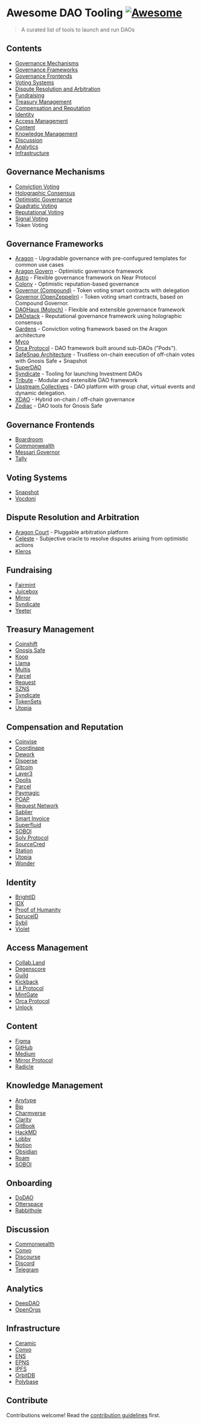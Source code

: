 # Awesome DAO Tooling [![Awesome](https://awesome.re/badge.svg)](https://awesome.re)

> A curated list of tools to launch and run DAOs


## Contents

- [Governance Mechanisms](#governance-mechanisms)
- [Governance Frameworks](#governance-frameworks)
- [Governance Frontends](#governance-frontends)
- [Voting Systems](#voting-systems)
- [Dispute Resolution and Arbitration](#dispute-resolution-and-arbitration)
- [Fundraising](#fundraising)
- [Treasury Management](#treasury-management)
- [Compensation and Reputation](#compensation-and-reputation)
- [Identity](#identity)
- [Access Management](#access-management)
- [Content](#content)
- [Knowledge Management](#knowledge-management)
- [Discussion](#discussion)
- [Analytics](#analytics)
- [Infrastructure](#infrastructure)

## Governance Mechanisms

- [Conviction Voting](https://medium.com/giveth/conviction-voting-a-novel-continuous-decision-making-alternative-to-governance-aa746cfb9475)
- [Holographic Consensus](https://medium.com/daostack/holographic-consensus-part-1-116a73ba1e1c)
- [Optimistic Governance](https://blog.aragon.org/the-optimistic-dao-aragon-govern-aragon-voice-aragon-court/)
- [Quadratic Voting](https://en.wikipedia.org/wiki/Quadratic_voting)
- [Reputational Voting](https://medium.com/daostack/reputation-vs-tokens-6d7642c7a538)
- [Signal Voting](https://thomasbcox.medium.com/voting-vs-signaling-in-blockchain-governance-24ddacdaab9d)
- Token Voting

## Governance Frameworks

- [Aragon](https://aragon.org/aragon-client) - Upgradable governance with pre-confugured templates for common use cases
- [Aragon Govern](https://aragon.org/aragon-govern) - Optimistic governance framework
- [Astro](https://astrodao.com/) - Flexible governance framework on Near Protocol
- [Colony](https://colony.io/) - Optimistic reputation-based governance
- [Governor (Compound)](https://github.com/compound-finance/compound-protocol/tree/master/contracts/Governance) - Token voting smart contracts with delegation
- [Governor (OpenZeppelin)](https://docs.openzeppelin.com/contracts/4.x/api/governance) - Token voting smart contracts, based on Compound Governor.
- [DAOHaus (Moloch)](https://daohaus.club/) - Flexible and extensible governance framework
- [DAOstack](https://daostack.io/) - Reputational governance framework using holographic consensus
- [Gardens](https://gardens.1hive.org/) - Conviction voting framework based on the Aragon architecture
- [Myco](https://www.myco.space/)
- [Orca Protocol](https://orcaprotocol.org) - DAO framework built around sub-DAOs ("Pods").
- [SafeSnap Architecture](https://docs.snapshot.org/plugins/safesnap) - Trustless on-chain execution of off-chain votes with Gnosis Safe + Snapshot
- [SuperDAO](https://superdao.co/)
- [Syndicate](https://syndicate.io/) - Tooling for launching Investment DAOs
- [Tribute](https://tributedao.com/) - Modular and extensible DAO framework
- [Upstream Collectives](https://upstreamapp.com/collectives) - DAO platform with group chat, virtual events and dynamic delegation.
- [XDAO](https://www.xdao.app/) - Hybrid on-chain / off-chain governance
- [Zodiac](https://github.com/gnosis/zodiac) - DAO tools for Gnosis Safe

## Governance Frontends

- [Boardroom](https://www.boardroom.info/)
- [Commonwealth](https://commonwealth.im/)
- [Messari Governor](https://messari.io/governor)
- [Tally](https://www.tally.xyz/)

## Voting Systems

- [Snapshot](https://snapshot.org/)
- [Vocdoni](https://aragon.org/vocdoni)

## Dispute Resolution and Arbitration

- [Aragon Court](https://aragon.org/aragon-court) - Pluggable arbitration platform
- [Celeste](https://1hive.gitbook.io/celeste/) - Subjective oracle to resolve disputes arising from optimistic actions
- [Kleros](https://kleros.io/)

## Fundraising

- [Fairmint](https://fairmint.co/)
- [Juicebox](https://juicebox.money/)
- [Mirror](https://mirror.xyz/)
- [Syndicate](https://syndicate.io/)
- [Yeeter](https://yeet.daohaus.club/)

## Treasury Management

- [Coinshift](https://coinshift.xyz/)
- [Gnosis Safe](https://gnosis-safe.io/)
- [Koop](https://koop.xyz/)
- [Llama](https://llama.xyz/)
- [Multis](https://multis.co/)
- [Parcel](https://parcel.money/)
- [Request](https://www.request.finance/)
- [SZNS](https://szns.io/)
- [Syndicate](https://syndicate.io/)
- [TokenSets](https://www.tokensets.com/)
- [Utopia](https://www.utopialabs.com/)

## Compensation and Reputation

- [Coinvise](https://www.coinvise.co)
- [Coordinape](https://coordinape.com/)
- [Dework](https://dework.xyz/)
- [Disperse](https://disperse.app/)
- [Gitcoin](https://gitcoin.co/)
- [Layer3](https://beta.layer3.xyz/)
- [Opolis](https://opolis.io/)
- [Parcel](https://parcel.money/)
- [Paymagic](https://www.paymagic.xyz/)
- [POAP](https://poap.website/)
- [Request Network](https://request.network/)
- [Sablier](https://sablier.finance/)
- [Smart Invoice](https://smartinvoice.xyz/)
- [Superfluid](https://www.superfluid.finance/)
- [SOBOl](https://sobol.io/)
- [Solv Protocol](https://solv.finance/)
- [SourceCred](https://sourcecred.io/)
- [Station](https://www.station.express/)
- [Utopia](https://www.utopialabs.com/)
- [Wonder](https://www.wonderverse.xyz/)

## Identity

- [BrightID](https://www.brightid.org/)
- [IDX](https://idx.xyz/)
- [Proof of Humanity](https://www.proofofhumanity.id/)
- [SpruceID](https://www.spruceid.com/)
- [Sybil](https://sybil.org/)
- [Violet](https://violet.co/)

## Access Management

- [Collab.Land](https://collab.land/)
- [Degenscore](https://degenscore.com/)
- [Guild](https://guild.xyz/)
- [Kickback](https://kickback.events/)
- [Lit Protocol](https://litprotocol.com/)
- [MintGate](https://mintgate.io/)
- [Orca Protocol](https://orcaprotocol.org)
- [Unlock](https://unlock-protocol.com/)

## Content

- [Figma](https://figma.com/)
- [GitHub](http://github.com/)
- [Medium](https://medium.com/)
- [Mirror Protocol](https://mirror.xyz/)
- [Radicle](https://radicle.xyz/)

## Knowledge Management

- [Anytype](https://anytype.io/)
- [Bip](https://bip.so/)
- [Charmverse](https://charmverse.io/)
- [Clarity](https://www.clarity.so/)
- [GitBook](https://gitbook.com/)
- [HackMD](https://hackmd.io/)
- [Lobby](https://www.lobby.so/)
- [Notion](https://www.notion.so)
- [Obsidian](https://obsidian.md/)
- [Roam](https://roamresearch.com/)
- [SOBOl](https://sobol.io/)

## Onboarding

- [DoDAO](https://dodao.io/)
- [Otterspace](https://www.otterspace.xyz/)
- [Rabbithole](http://rabbithole.gg/)

## Discussion

- [Commonwealth](https://commonwealth.im/)
- [Convo](https://theconvo.space/)
- [Discourse](https://www.discourse.org/)
- [Discord](https://www.discord.com/)
- [Telegram](https://telegram.org/)

## Analytics

- [DeepDAO](https://deepdao.io/)
- [OpenOrgs](https://openorgs.info/)

## Infrastructure

- [Ceramic](https://ceramic.network/)
- [Convo](https://theconvo.space/)
- [ENS](https://ens.domains/)
- [EPNS](https://epns.io/)
- [IPFS](https://ipfs.io/)
- [OrbitDB](https://orbitdb.org/)
- [Polybase](https://polybase.xyz)

## Contribute

Contributions welcome! Read the [contribution guidelines](contributing.md) first.
